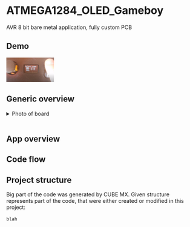 # ATMEGA1284_OLED_Gameboy
AVR 8 bit bare metal application, fully custom PCB

## Demo
[<img src="/media/preview.png" width="25%">](https://www.youtube.com/watch?v=D_vLn6cdAP8&ab_channel=LeonidTsigrinski)
</br>


## Generic overview

<details><summary>Photo of board</summary>
<br/>
<img src="/media/assembled.png" width=35% height="auto"/>
</br>
</details>

<br/>

## App overview

## Code flow

## Project structure

Big part of the code was generated by CUBE MX. Given structure represents part of the code, that were either created or modified in this project:

```
blah
```